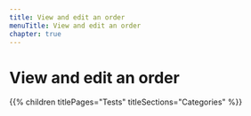 ```yaml
---
title: View and edit an order
menuTitle: View and edit an order
chapter: true
---
```


# View and edit an order

{{% children titlePages="Tests" titleSections="Categories" %}}
